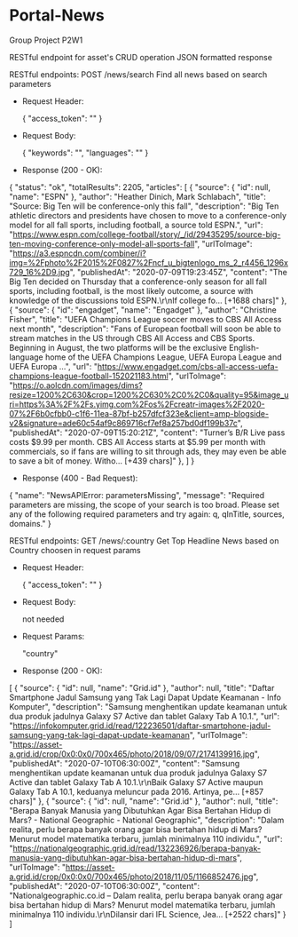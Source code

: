 # Portal-News
Group Project P2W1

RESTful endpoint for asset's CRUD operation
JSON formatted response
 

RESTful endpoints:
POST /news/search
Find all news based on search parameters

- Request Header:

   {
      "access_token": "<your access token>"
   }

- Request Body:

   {
      "keywords": "<keywords to get insert into>",
      "languages": "<language to get insert into>"
   }

- Response (200 - OK):

{
    "status": "ok",
    "totalResults": 2205,
    "articles": [
        {
            "source": {
                "id": null,
                "name": "ESPN"
            },
            "author": "Heather Dinich, Mark Schlabach",
            "title": "Source: Big Ten will be conference-only this fall",
            "description": "Big Ten athletic directors and presidents have chosen to move to a conference-only model for all fall sports, including football, a source told ESPN.",
            "url": "https://www.espn.com/college-football/story/_/id/29435295/source-big-ten-moving-conference-only-model-all-sports-fall",
            "urlToImage": "https://a3.espncdn.com/combiner/i?img=%2Fphoto%2F2015%2F0827%2Fncf_u_bigtenlogo_ms_2_r4456_1296x729_16%2D9.jpg",
            "publishedAt": "2020-07-09T19:23:45Z",
            "content": "The Big Ten decided on Thursday that a conference-only season for all fall sports, including football, is the most likely outcome, a source with knowledge of the discussions told ESPN.\r\nIf college fo… [+1688 chars]"
        },
        {
            "source": {
                "id": "engadget",
                "name": "Engadget"
            },
            "author": "Christine Fisher",
            "title": "UEFA Champions League soccer moves to CBS All Access next month",
            "description": "Fans of European football will soon be able to stream matches in the US through CBS All Access and CBS Sports. Beginning in August, the two platforms will be the exclusive English-language home of the UEFA Champions League, UEFA Europa League and UEFA Europa …",
            "url": "https://www.engadget.com/cbs-all-access-uefa-champions-league-football-152021183.html",
            "urlToImage": "https://o.aolcdn.com/images/dims?resize=1200%2C630&crop=1200%2C630%2C0%2C0&quality=95&image_uri=https%3A%2F%2Fs.yimg.com%2Fos%2Fcreatr-images%2F2020-07%2F6b0cfbb0-c1f6-11ea-87bf-b257dfcf323e&client=amp-blogside-v2&signature=ade60c54af9c869716cf7ef8a257bd0df199b37c",
            "publishedAt": "2020-07-09T15:20:21Z",
            "content": "Turner’s B/R Live pass costs $9.99 per month. CBS All Access starts at $5.99 per month with commercials, so if fans are willing to sit through ads, they may even be able to save a bit of money. Witho… [+439 chars]"
        },
    ]
}

- Response (400 - Bad Request):

{
    "name": "NewsAPIError: parametersMissing",
    "message": "Required parameters are missing, the scope of your search is too broad. Please set any of the following required parameters and try again: q, qInTitle, sources, domains."
}


RESTful endpoints:
GET /news/:country
Get Top Headline News based on Country choosen in request params

- Request Header:

   {
      "access_token": "<your access token>"
   }

- Request Body:

   not needed

- Request Params:

    "country"
   
- Response (200 - OK):

[
    {
        "source": {
            "id": null,
            "name": "Grid.id"
        },
        "author": null,
        "title": "Daftar Smartphone Jadul Samsung yang Tak Lagi Dapat Update Keamanan - Info Komputer",
        "description": "Samsung menghentikan update keamanan untuk dua produk jadulnya Galaxy S7 Active dan tablet Galaxy Tab A 10.1.",
        "url": "https://infokomputer.grid.id/read/122236501/daftar-smartphone-jadul-samsung-yang-tak-lagi-dapat-update-keamanan",
        "urlToImage": "https://asset-a.grid.id/crop/0x0:0x0/700x465/photo/2018/09/07/2174139916.jpg",
        "publishedAt": "2020-07-10T06:30:00Z",
        "content": "Samsung menghentikan update keamanan untuk dua produk jadulnya Galaxy S7 Active dan tablet Galaxy Tab A 10.1.\r\nBaik Galaxy S7 Active maupun Galaxy Tab A 10.1, keduanya meluncur pada 2016. Artinya, pe… [+857 chars]"
    },
    {
        "source": {
            "id": null,
            "name": "Grid.id"
        },
        "author": null,
        "title": "Berapa Banyak Manusia yang Dibutuhkan Agar Bisa Bertahan Hidup di Mars? - National Geographic - National Geographic",
        "description": "Dalam realita, perlu berapa banyak orang agar bisa bertahan hidup di Mars? Menurut model matematika terbaru, jumlah minimalnya 110 individu.",
        "url": "https://nationalgeographic.grid.id/read/132236926/berapa-banyak-manusia-yang-dibutuhkan-agar-bisa-bertahan-hidup-di-mars",
        "urlToImage": "https://asset-a.grid.id/crop/0x0:0x0/700x465/photo/2018/11/05/1166852476.jpg",
        "publishedAt": "2020-07-10T06:30:00Z",
        "content": "Nationalgeographic.co.id – Dalam realita, perlu berapa banyak orang agar bisa bertahan hidup di Mars? Menurut model matematika terbaru, jumlah minimalnya 110 individu.\r\nDilansir dari IFL Science, Jea… [+2522 chars]"
    }
]